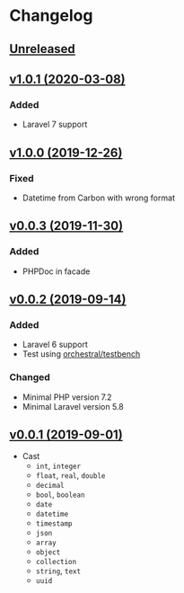 # Changelog

## [Unreleased](https://github.com/jn-jairo/laravel-cast/compare/v1.0.1...master)

## [v1.0.1 (2020-03-08)](https://github.com/jn-jairo/laravel-cast/compare/v1.0.0...v1.0.1)

### Added
- Laravel 7 support

## [v1.0.0 (2019-12-26)](https://github.com/jn-jairo/laravel-cast/compare/v0.0.3...v1.0.0)

### Fixed
- Datetime from Carbon with wrong format

## [v0.0.3 (2019-11-30)](https://github.com/jn-jairo/laravel-cast/compare/v0.0.2...v0.0.3)

### Added
- PHPDoc in facade

## [v0.0.2 (2019-09-14)](https://github.com/jn-jairo/laravel-cast/compare/v0.0.1...v0.0.2)

### Added
- Laravel 6 support
- Test using [orchestral/testbench](https://github.com/orchestral/testbench)

### Changed
- Minimal PHP version 7.2
- Minimal Laravel version 5.8

## [v0.0.1 (2019-09-01)](https://github.com/jn-jairo/laravel-cast/commit/9a09ab219c984878ddfa124259e423d6b39dba48)
- Cast
    - `int`, `integer`
    - `float`, `real`, `double`
    - `decimal`
    - `bool`, `boolean`
    - `date`
    - `datetime`
    - `timestamp`
    - `json`
    - `array`
    - `object`
    - `collection`
    - `string`, `text`
    - `uuid`
